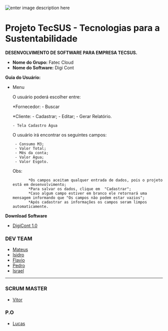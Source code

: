 ![enter image description here](https://github.com/assenvitor/ProjetoTecSUS/blob/master/Sprint%2001/Logo/DIGI%20CONT.png?raw=true%02)


# Projeto TecSUS - Tecnologias para a Sustentabilidade

**DESENVOLVIMENTO DE SOFTWARE PARA EMPRESA TECSUS.**

- **Nome do Grupo:** Fatec Cloud
- **Nome do Software:** Digi Cont

**Guia do Usuário:** 

- Menu

     O usuário poderá escolher entre:

	*Fornecedor:
	   - Buscar 
	
	*Cliente:
	   - Cadastrar;
	   - Editar;
	   - Gerar Relatório.
     
      - Tela Cadastro Água	

     O usuário irá encontrar os seguintes campos:

	   - Consumo M3;
	   - Valor Total;
	   - Mês da conta;
	   - Valor Água;
	   - Valor Esgoto.

     Obs:
	
             *Os campos aceitam qualquer entrada de dados, pois o projeto está em desenvolvimento;
             *Para salvar os dados, clique em  "Cadastrar";
             *Caso algum campo estiver em branco ele retornará uma mensagem informando que "Os campos não podem estar vazios";
             *Após cadastrar as informações os campos seram limpos automaticamente.



**Download Software**
- [DigiCont 1.0](https://github.com/assenvitor/ProjetoTecSUS/raw/master/Sprint%2002/Execut%C3%A1vel/DigiCont.jar)


### DEV TEAM
- [Mateus](https://github.com/mateuscamargo)
- [Isidro](https://github.com/Isidro013)
- [Flavio](https://github.com/flavioalepereira)
- [Pedro](https://github.com/pedrogarcia1910)
- [Israel](https://github.com/israelaguiar)
 ---
### SCRUM MASTER
- [Vitor](https://github.com/assenvitor)

### P.O
- [Lucas](https://github.com/LucasMonteiiroo)
